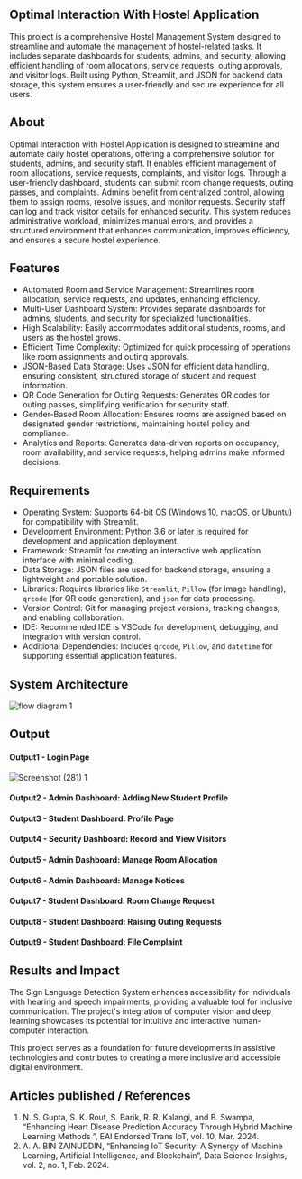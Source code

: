 ## Optimal Interaction With Hostel Application
This project is a comprehensive Hostel Management System designed to streamline and automate the management of hostel-related tasks. It includes separate dashboards for students, admins, and security, allowing efficient handling of room allocations, service requests, outing approvals, and visitor logs. Built using Python, Streamlit, and JSON for backend data storage, this system ensures a user-friendly and secure experience for all users.

## About
Optimal Interaction with Hostel Application is designed to streamline and automate daily hostel operations, offering a comprehensive solution for students, admins, and security staff. It enables efficient management of room allocations, service requests, complaints, and visitor logs. Through a user-friendly dashboard, students can submit room change requests, outing passes, and complaints. Admins benefit from centralized control, allowing them to assign rooms, resolve issues, and monitor requests. Security staff can log and track visitor details for enhanced security. This system reduces administrative workload, minimizes manual errors, and provides a structured environment that enhances communication, improves efficiency, and ensures a secure hostel experience.

## Features
* Automated Room and Service Management: Streamlines room allocation, service requests, and updates, enhancing efficiency.
* Multi-User Dashboard System: Provides separate dashboards for admins, students, and security for specialized functionalities.
* High Scalability: Easily accommodates additional students, rooms, and users as the hostel grows.
* Efficient Time Complexity: Optimized for quick processing of operations like room assignments and outing approvals.
* JSON-Based Data Storage: Uses JSON for efficient data handling, ensuring consistent, structured storage of student and request information.
* QR Code Generation for Outing Requests: Generates QR codes for outing passes, simplifying verification for security staff.
* Gender-Based Room Allocation: Ensures rooms are assigned based on designated gender restrictions, maintaining hostel policy and compliance.
* Analytics and Reports: Generates data-driven reports on occupancy, room availability, and service requests, helping admins make informed decisions.

## Requirements
* Operating System: Supports 64-bit OS (Windows 10, macOS, or Ubuntu) for compatibility with Streamlit.
* Development Environment: Python 3.6 or later is required for development and application deployment.
* Framework: Streamlit for creating an interactive web application interface with minimal coding.
* Data Storage: JSON files are used for backend storage, ensuring a lightweight and portable solution.
* Libraries: Requires libraries like `Streamlit`, `Pillow` (for image handling), `qrcode` (for QR code generation), and `json` for data processing.
* Version Control: Git for managing project versions, tracking changes, and enabling collaboration.
* IDE: Recommended IDE is VSCode for development, debugging, and integration with version control.
* Additional Dependencies: Includes `qrcode`, `Pillow`, and `datetime` for supporting essential application features.


## System Architecture
![flow diagram 1](https://github.com/user-attachments/assets/7456c4ab-c3a9-46bc-9f5b-c760b1837fea)


## Output

#### Output1 - Login Page
![Screenshot (281) 1](https://github.com/Jaiganesh235/assets/8c0d6020-96d6-4567-b714-fa29e24bbb24)

#### Output2 - Admin Dashboard: Adding New Student Profile

#### Output3 - Student Dashboard: Profile Page

#### Output4 - Security Dashboard: Record and View Visitors

#### Output5 - Admin Dashboard: Manage Room Allocation

#### Output6 - Admin Dashboard: Manage Notices

#### Output7 - Student Dashboard: Room Change Request

#### Output8 - Student Dashboard: Raising Outing Requests

#### Output9 - Student Dashboard: File Complaint



## Results and Impact
<!--Give the results and impact as shown below-->
The Sign Language Detection System enhances accessibility for individuals with hearing and speech impairments, providing a valuable tool for inclusive communication. The project's integration of computer vision and deep learning showcases its potential for intuitive and interactive human-computer interaction.

This project serves as a foundation for future developments in assistive technologies and contributes to creating a more inclusive and accessible digital environment.

## Articles published / References
1. N. S. Gupta, S. K. Rout, S. Barik, R. R. Kalangi, and B. Swampa, “Enhancing Heart Disease Prediction Accuracy Through Hybrid Machine Learning Methods ”, EAI Endorsed Trans IoT, vol. 10, Mar. 2024.
2. A. A. BIN ZAINUDDIN, “Enhancing IoT Security: A Synergy of Machine Learning, Artificial Intelligence, and Blockchain”, Data Science Insights, vol. 2, no. 1, Feb. 2024.




